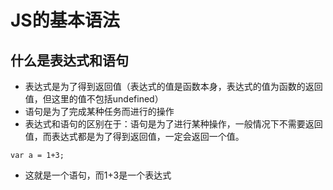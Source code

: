 # JS的基本语法

## 什么是表达式和语句
* 表达式是为了得到返回值（表达式的值是函数本身，表达式的值为函数的返回值，但这里的值不包括undefined）
* 语句是为了完成某种任务而进行的操作
* 表达式和语句的区别在于：语句是为了进行某种操作，一般情况下不需要返回值，而表达式都是为了得到返回值，一定会返回一个值。
```(javascript)
var a = 1+3;
```
* 这就是一个语句，而1+3是一个表达式
